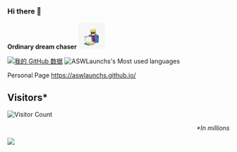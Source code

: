 ### Hi there 👋
<p><b>Ordinary dream chaser</b>  <img src="./avatar.gif" style="text-align:center;border-radius:7px;width:60px"/></p>


<!--
**ASWLaunchs/ASWLaunchs** is a ✨ _special_ ✨ repository because its `README.md` (this file) appears on your GitHub profile.

Here are some ideas to get you started:

- 🔭 I’m currently working on ...
- 🌱 I’m currently learning ...
- 👯 I’m looking to collaborate on ...
- 🤔 I’m looking for help with ...
- 💬 Ask me about ...
- 📫 How to reach me: ...
- 😄 Pronouns: ...
- ⚡ Fun fact: ...
-->

[![我的 GitHub 数据](https://github-readme-stats.vercel.app/api?username=ASWLaunchs)]()
![ASWLaunchs's Most used languages](https://github-readme-stats.vercel.app/api/top-langs/?username=ASWLaunchs&layout=compact&hide_border=true&langs_count=10)

Personal Page
https://aswlaunchs.github.io/

## Visitors*
![Visitor Count](https://profile-counter.glitch.me/aswlaunchs/count.svg)
*<p align="right">&#42;In millions</p>*

![](http://antzuhl.cn:4000/get/@littleTreeme)
